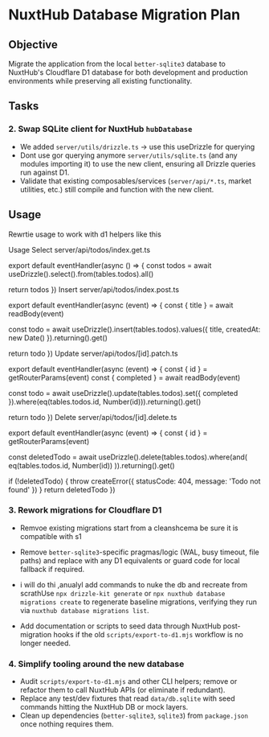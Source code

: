 # NuxtHub Database Migration Plan

## Objective

Migrate the application from the local `better-sqlite3` database to NuxtHub's Cloudflare D1 database for both development and production environments while preserving all existing functionality.

## Tasks

### 2. Swap SQLite client for NuxtHub `hubDatabase`

- We added `server/utils/drizzle.ts` -> use this useDrizzle for querying
- Dont use gor querying anymore `server/utils/sqlite.ts` (and any modules importing it) to use the new client, ensuring all Drizzle queries run against D1.
- Validate that existing composables/services (`server/api/*.ts`, market utilities, etc.) still compile and function with the new client.


## Usage

Rewrtie usage to work with d1 helpers like this

Usage
Select
server/api/todos/index.get.ts

export default eventHandler(async () => {
  const todos = await useDrizzle().select().from(tables.todos).all()

  return todos
})
Insert
server/api/todos/index.post.ts

export default eventHandler(async (event) => {
  const { title } = await readBody(event)

  const todo = await useDrizzle().insert(tables.todos).values({
    title,
    createdAt: new Date()
  }).returning().get()

  return todo
})
Update
server/api/todos/[id].patch.ts

export default eventHandler(async (event) => {
  const { id } = getRouterParams(event)
  const { completed } = await readBody(event)

  const todo = await useDrizzle().update(tables.todos).set({
    completed
  }).where(eq(tables.todos.id, Number(id))).returning().get()

  return todo
})
Delete
server/api/todos/[id].delete.ts

export default eventHandler(async (event) => {
  const { id } = getRouterParams(event)

  const deletedTodo = await useDrizzle().delete(tables.todos).where(and(
    eq(tables.todos.id, Number(id))
  )).returning().get()

  if (!deletedTodo) {
    throw createError({
      statusCode: 404,
      message: 'Todo not found'
    })
  }
  return deletedTodo
})



### 3. Rework migrations for Cloudflare D1
- Remvoe existing migrations start from a cleanshcema be sure it is compatible with s1
- Remove `better-sqlite3`-specific pragmas/logic (WAL, busy timeout, file paths) and replace with any D1 equivalents or guard code for local fallback if required.

- i will do thi ,anualyl add commands to nuke the db and recreate from scrathUse `npx drizzle-kit generate` or `npx nuxthub database migrations create` to regenerate baseline migrations, verifying they run via `nuxthub database migrations list`.
- Add documentation or scripts to seed data through NuxtHub post-migration hooks if the old `scripts/export-to-d1.mjs` workflow is no longer needed.

### 4. Simplify tooling around the new database
- Audit `scripts/export-to-d1.mjs` and other CLI helpers; remove or refactor them to call NuxtHub APIs (or eliminate if redundant).
- Replace any test/dev fixtures that read `data/db.sqlite` with seed commands hitting the NuxtHub DB or mock layers.
- Clean up dependencies (`better-sqlite3`, `sqlite3`) from `package.json` once nothing requires them.

